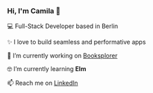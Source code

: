 ### Hi, I'm Camila 👋

:computer: Full-Stack Developer based in Berlin

:sparkles: I love to build seamless and performative apps

:mag_right: I’m currently working on [Booksplorer](https://booksplorer.vercel.app)

:nerd_face: I’m currently learning **Elm**

:mailbox: Reach me on [LinkedIn](https://www.linkedin.com/in/cmullerludwig)
